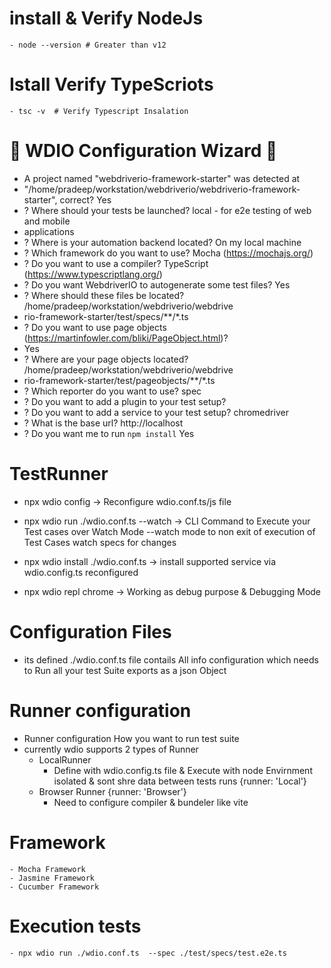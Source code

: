 # install & Verify NodeJs
    - node --version # Greater than v12

# Istall Verify TypeScriots
    - tsc -v  # Verify Typescript Insalation    


# 🤖 WDIO Configuration Wizard 🧙
- A project named "webdriverio-framework-starter" was detected at 
-  "/home/pradeep/workstation/webdriverio/webdriverio-framework-starter", correct? Yes
-  ? Where should your tests be launched? local - for e2e testing of web and mobile 
-  applications
- ? Where is your automation backend located? On my local machine
- ? Which framework do you want to use? Mocha (https://mochajs.org/)
- ? Do you want to use a compiler? TypeScript (https://www.typescriptlang.org/)
- ? Do you want WebdriverIO to autogenerate some test files? Yes
- ? Where should these files be located? /home/pradeep/workstation/webdriverio/webdrive
- rio-framework-starter/test/specs/**/*.ts
- ? Do you want to use page objects (https://martinfowler.com/bliki/PageObject.html)? 
- Yes
- ? Where are your page objects located? /home/pradeep/workstation/webdriverio/webdrive
- rio-framework-starter/test/pageobjects/**/*.ts
- ? Which reporter do you want to use? spec
- ? Do you want to add a plugin to your test setup? 
- ? Do you want to add a service to your test setup? chromedriver
- ? What is the base url? http://localhost
- ? Do you want me to run `npm install` Yes

# TestRunner
- npx wdio config -> Reconfigure wdio.conf.ts/js file
- npx wdio run ./wdio.conf.ts --watch -> CLI Command to Execute your Test cases over Watch Mode --watch mode to non exit of execution of Test Cases  watch specs for changes
- npx wdio install ./wdio.conf.ts -> install supported service via wdio.config.ts  reconfigured

- npx wdio repl chrome -> Working as debug purpose & Debugging Mode

# Configuration Files
- its defined ./wdio.conf.ts file contails All info configuration which  needs to Run all your test Suite exports as a json Object
# Runner configuration
- Runner configuration How you want to run test suite
- currently wdio supports 2 types of Runner 
    - LocalRunner
        -  Define with wdio.config.ts file & Execute with node Envirnment isolated  & sont shre data between tests runs
        {runner: 'Local'}
    - Browser Runner
        {runner: 'Browser'}
        - Need to configure compiler & bundeler like vite
# Framework
    - Mocha Framework
    - Jasmine Framework
    - Cucumber Framework

# Execution tests
    - npx wdio run ./wdio.conf.ts  --spec ./test/specs/test.e2e.ts